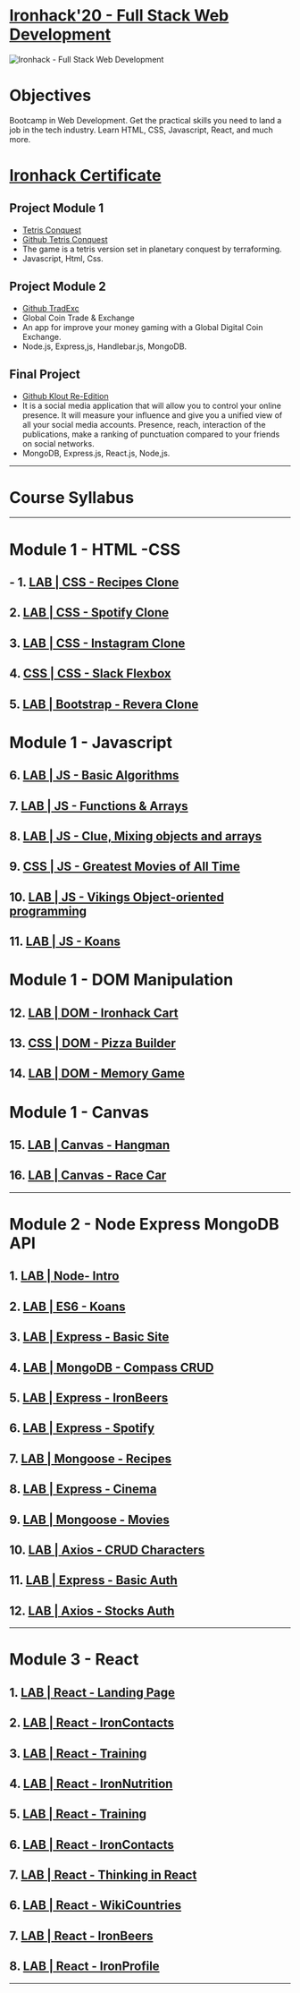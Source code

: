 # [Ironhack'20 - Full Stack Web Development](https://www.ironhack.com/es/desarrollo-web)

![Ironhack - Full Stack Web Development](https://esmarketingdigital.com/images/ironhack.png)

# Objectives
Bootcamp in Web Development. Get the practical skills you need to land a job in the tech industry. Learn HTML, CSS, Javascript, React, and much more.

# [Ironhack Certificate](https://www.credential.net/9eef6b4e-0989-4d2e-bab4-d5f58037b0b1)

## Project Module 1
- [Tetris Conquest](https://jesussantana.github.io/TetrisConquest/)
- [Github Tetris Conquest](https://github.com/jesussantana/TetrisConquest)
- The game is a tetris version set in planetary conquest by terraforming.
- Javascript, Html, Css.  

## Project Module 2
- [Github TradExc](https://github.com/jesussantana/Tradexc)
- Global Coin Trade & Exchange 
- An app for improve your money gaming with a Global Digital Coin Exchange.
- Node.js, Express,js, Handlebar.js, MongoDB.

## Final Project
- [Github Klout Re-Edition](https://github.com/jesussantana/Klout-App)
- It is a social media application that will allow you to control your online presence. It will measure your influence and give you a unified view of all your social media accounts. Presence, reach, interaction of the publications, make a ranking of punctuation compared to your friends on social networks.
- MongoDB, Express.js, React.js, Node,js.


---

# Course Syllabus
---
# Module 1 - HTML -CSS
## - 1. [LAB | CSS - Recipes Clone](https://github.com/jesussantana/lab-css-recipes-clone)

## 2. [LAB | CSS - Spotify Clone](https://github.com/jesussantana/lab-express-spotify)

## 3. [LAB | CSS - Instagram Clone](https://github.com/jesussantana/lab-css-instagram-clone)  

## 4. [CSS | CSS - Slack Flexbox](https://github.com/jesussantana/lab-css-flexbox-slack)

## 5. [LAB | Bootstrap - Revera Clone](https://github.com/jesussantana/lab-bootstrap-cloning-revera)

# Module 1 - Javascript

## 6. [LAB | JS - Basic Algorithms](https://github.com/jesussantana/lab-javascript-basic-algorithms)

## 7. [LAB | JS - Functions & Arrays](https://github.com/jesussantana/lab-javascript-functions-and-arrays)

## 8. [LAB | JS - Clue, Mixing objects and arrays](https://github.com/jesussantana/lab-javascript-clue)  

## 9. [CSS | JS - Greatest Movies of All Time](https://github.com/jesussantana/lab-javascript-greatest-movies)  

## 10. [LAB | JS - Vikings Object-oriented programming](https://github.com/jesussantana/lab-javascript-vikings)

## 11. [LAB | JS - Koans](https://github.com/jesussantana/lab-javascript-koans)

# Module 1 - DOM Manipulation

## 12. [LAB | DOM - Ironhack Cart](https://github.com/jesussantana/lab-dom-ironhack-cart)  

## 13. [CSS | DOM - Pizza Builder](https://github.com/jesussantana/lab-dom-pizza-builder)

## 14. [LAB | DOM - Memory Game](https://github.com/jesussantana/lab-javascript-memory-game)

# Module 1 - Canvas

## 15. [LAB | Canvas - Hangman](https://github.com/jesussantana/lab-canvas-hangman)

## 16. [LAB | Canvas - Race Car](https://github.com/jesussantana/lab-canvas-race-car)  

---

# Module 2 - Node Express MongoDB API

## 1. [LAB | Node- Intro](https://github.com/jesussantana/lab-intro-node)

## 2. [LAB | ES6 - Koans](https://github.com/jesussantana/lab-es6-javascript-koans)  

## 3. [LAB | Express - Basic Site](https://github.com/jesussantana/lab-express-basic-site)

## 4. [LAB | MongoDB - Compass CRUD](https://github.com/jesussantana/lab-canvas-race-car) 

## 5. [LAB | Express - IronBeers](https://github.com/jesussantana/lab-ironbeers) 

## 6. [LAB | Express - Spotify](https://github.com/jesussantana/lab-express-spotify)  

## 7. [LAB | Mongoose - Recipes](https://github.com/jesussantana/lab-mongoose-recipes)  

## 8. [LAB | Express - Cinema](https://github.com/jesussantana/lab-express-cinema)  

## 9. [LAB | Mongoose - Movies](https://github.com/jesussantana/lab-mongoose-movies) 

## 10. [LAB | Axios - CRUD Characters](https://github.com/jesussantana/lab-express-basic-auth) 

## 11. [LAB | Express - Basic Auth](https://github.com/jesussantana/lab-ajax-crud-characters)  

## 12. [LAB | Axios - Stocks Auth](https://github.com/jesussantana/lab-axios-stocks-auth)  

---

# Module 3 - React

## 1. [LAB | React - Landing Page](https://github.com/jesussantana/lab-hello-ironhack) 

## 2. [LAB | React - IronContacts](https://github.com/jesussantana/lab-react-ironcontacts)  

## 3. [LAB | React - Training](https://github.com/jesussantana/lab-react-training) 

## 4. [LAB | React - IronNutrition](https://github.com/jesussantana/lab-react-ironnutrition) 

## 5. [LAB | React - Training](https://github.com/jesussantana/lab-react-training) 

## 6. [LAB | React - IronContacts](https://github.com/jesussantana/lab-react-ironcontacts) 

## 7. [LAB | React - Thinking in React](https://github.com/jesussantana/lab-thinking-in-react) 

## 6. [LAB | React - WikiCountries](https://github.com/jesussantana/lab-wiki-countries) 

## 7. [LAB | React - IronBeers](https://github.com/jesussantana/lab-react-ironbeers)

## 8. [LAB | React - IronProfile](https://github.com/jesussantana/lab-profile-app)   

---
